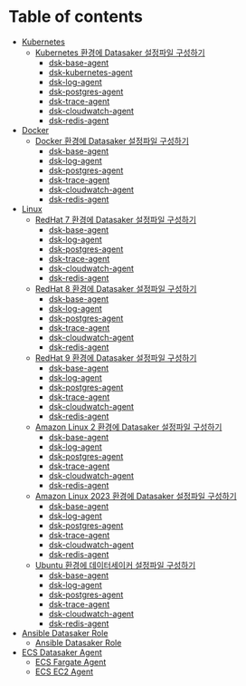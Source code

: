 # Table of contents

* [Kubernetes](install-guide/kubernetes/README.md)
  * [Kubernetes 환경에 Datasaker 설정파일 구성하기](install-guide/kubernetes/runtime/README.md)
    * [dsk-base-agent](install-guide/kubernetes/runtime/dsk-base-agent.md)
    * [dsk-kubernetes-agent](install-guide/kubernetes/runtime/dsk-kubernetes-agent.md)
    * [dsk-log-agent](install-guide/kubernetes/runtime/dsk-log-agent.md)
    * [dsk-postgres-agent](install-guide/kubernetes/runtime/dsk-postgres-agent.md)
    * [dsk-trace-agent](install-guide/kubernetes/runtime/dsk-trace-agent.md)
    * [dsk-cloudwatch-agent](install-guide/kubernetes/runtime/dsk-cloudwatch-agent.md)
    * [dsk-redis-agent](install-guide/kubernetes/runtime/dsk-redis-agent.md)
* [Docker](install-guide/container/README.md)
  * [Docker 환경에 Datasaker 설정파일 구성하기](install-guide/container/docker/README.md)
    * [dsk-base-agent](install-guide/container/docker/dsk-base-agent.md)
    * [dsk-log-agent](install-guide/container/docker/dsk-log-agent.md)
    * [dsk-postgres-agent](install-guide/container/docker/dsk-postgres-agent.md)
    * [dsk-trace-agent](install-guide/container/docker/dsk-trace-agent.md)
    * [dsk-cloudwatch-agent](install-guide/container/docker/dsk-cloudwatch-agent.md)
    * [dsk-redis-agent](install-guide/container/docker/dsk-redis-agent.md)
    <!-- * [dsk-elasticsearch-agent](install-guide/container/docker/dsk-elasticsearch-agent.md) -->
    <!-- * [dsk-mongo-agent](install-guide/container/docker/dsk-mongo-agent.md) -->
    <!-- * [dsk-mysql-agent](install-guide/container/docker/dsk-mysql-agent.md) -->
* [Linux](install-guide/linux/README.md)
  * [RedHat 7 환경에 Datasaker 설정파일 구성하기](install-guide/linux/RedHat-7/README.md)
    * [dsk-base-agent](install-guide/linux/RedHat-7/dsk-base-agent.md)
    * [dsk-log-agent](install-guide/linux/RedHat-7/dsk-log-agent.md)
    * [dsk-postgres-agent](install-guide/linux/RedHat-7/dsk-postgres-agent.md)
    * [dsk-trace-agent](install-guide/linux/RedHat-7/dsk-trace-agent.md)
    * [dsk-cloudwatch-agent](install-guide/linux/RedHat-7/dsk-cloudwatch-agent.md)
    * [dsk-redis-agent](install-guide/linux/RedHat-7/dsk-redis-agent.md)
  * [RedHat 8 환경에 Datasaker 설정파일 구성하기](install-guide/linux/RedHat-8/README.md)
    * [dsk-base-agent](install-guide/linux/RedHat-8/dsk-base-agent.md)
    * [dsk-log-agent](install-guide/linux/RedHat-8/dsk-log-agent.md)
    * [dsk-postgres-agent](install-guide/linux/RedHat-8/dsk-postgres-agent.md)
    * [dsk-trace-agent](install-guide/linux/RedHat-8/dsk-trace-agent.md)
    * [dsk-cloudwatch-agent](install-guide/linux/RedHat-8/dsk-cloudwatch-agent.md)
    * [dsk-redis-agent](install-guide/linux/RedHat-8/dsk-redis-agent.md)
  * [RedHat 9 환경에 Datasaker 설정파일 구성하기](install-guide/linux/RedHat-9/README.md)
    * [dsk-base-agent](install-guide/linux/RedHat-9/dsk-base-agent.md)
    * [dsk-log-agent](install-guide/linux/RedHat-9/dsk-log-agent.md)
    * [dsk-postgres-agent](install-guide/linux/RedHat-9/dsk-postgres-agent.md)
    * [dsk-trace-agent](install-guide/linux/RedHat-9/dsk-trace-agent.md)
    * [dsk-cloudwatch-agent](install-guide/linux/RedHat-9/dsk-cloudwatch-agent.md)
    * [dsk-redis-agent](install-guide/linux/RedHat-9/dsk-redis-agent.md)
  * [Amazon Linux 2 환경에 Datasaker 설정파일 구성하기](install-guide/linux/amazonlinux-2/README.md)
    * [dsk-base-agent](install-guide/linux/amazonlinux-2/dsk-base-agent.md)
    * [dsk-log-agent](install-guide/linux/amazonlinux-2/dsk-log-agent.md)
    * [dsk-postgres-agent](install-guide/linux/amazonlinux-2/dsk-postgres-agent.md)
    * [dsk-trace-agent](install-guide/linux/amazonlinux-2/dsk-trace-agent.md)
    * [dsk-cloudwatch-agent](install-guide/linux/amazonlinux-2/dsk-cloudwatch-agent.md)
    * [dsk-redis-agent](install-guide/linux/amazonlinux-2/dsk-redis-agent.md)
  * [Amazon Linux 2023 환경에 Datasaker 설정파일 구성하기](install-guide/linux/amazonlinux-2023/README.md)
    * [dsk-base-agent](install-guide/linux/amazonlinux-2023/dsk-base-agent.md)
    * [dsk-log-agent](install-guide/linux/amazonlinux-2023/dsk-log-agent.md)
    * [dsk-postgres-agent](install-guide/linux/amazonlinux-2023/dsk-postgres-agent.md)
    * [dsk-trace-agent](install-guide/linux/amazonlinux-2023/dsk-trace-agent.md)
    * [dsk-cloudwatch-agent](install-guide/linux/amazonlinux-2023/dsk-cloudwatch-agent.md)
    * [dsk-redis-agent](install-guide/linux/amazonlinux-2023/dsk-redis-agent.md)
  * [Ubuntu 환경에 데이터세이커 설정파일 구성하기](install-guide/linux/ubuntu/README.md)
    * [dsk-base-agent](install-guide/linux/ubuntu/dsk-base-agent.md)
    * [dsk-log-agent](install-guide/linux/ubuntu/dsk-log-agent.md)
    * [dsk-postgres-agent](install-guide/linux/ubuntu/dsk-postgres-agent.md)
    * [dsk-trace-agent](install-guide/linux/ubuntu/dsk-trace-agent.md)
    * [dsk-cloudwatch-agent](install-guide/linux/ubuntu/dsk-cloudwatch-agent.md)
    * [dsk-redis-agent](install-guide/linux/ubuntu/dsk-redis-agent.md)
    <!-- * [dsk-elasticsearch-agent](install-guide/linux/ubuntu/dsk-elasticsearch-agent.md) -->
    <!-- * [dsk-mongo-agent](install-guide/linux/ubuntu/dsk-mongo-agent.md) -->
    <!-- * [dsk-mysql-agent](install-guide/linux/ubuntu/dsk-mysql-agent.md) -->
    <!-- * [dsk-plan-mysql-agent](install-guide/linux/ubuntu/dsk-plan-mysql-agent.md) -->
* [Ansible Datasaker Role](install-guide/ansible/README.md)
  * [Ansible Datasaker Role](install-guide/ansible/ansible.md)
* [ECS Datasaker Agent](install-guide/ecs/README.md)
  * [ECS Fargate Agent](install-guide/ecs/fargate.md)
  * [ECS EC2 Agent](install-guide/ecs/ec2.md)
